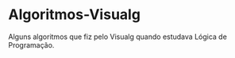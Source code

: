 # Algoritmos-Visualg
 Alguns algoritmos que fiz pelo Visualg quando estudava Lógica de Programação.
